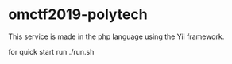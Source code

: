 # omctf2019-polytech
This service is made in the php language using the Yii framework.

for quick start run ./run.sh
